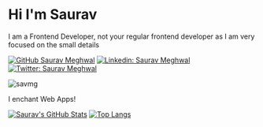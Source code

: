 # Hi I'm Saurav
<p>I am a Frontend Developer, not your regular frontend developer as I am very focused on the small details</p>

[![GitHub Saurav Meghwal](https://img.shields.io/github/followers/savmg?label=follow&style=social)](https://github.com/sauravmeghwal)
[![Linkedin: Saurav Meghwal](https://img.shields.io/badge/-Saurav%20Meghwal-blue?style=flat-square&logo=Linkedin&logoColor=white&link=https://www.linkedin.com/in/sauravrma/)](https://www.linkedin.com/in/sauravrma/)
[![Twitter: Saurav Meghwal](https://img.shields.io/twitter/follow/sauravmeghwal?style=social)](https://twitter.com/sauravmeghwal)
<p align="left"> <img src="https://komarev.com/ghpvc/?username=savmg&label=Profile%20views&color=0e75b6&style=flat" alt="savmg" /> </p>


I enchant Web Apps!

<!-- [![Saurav's GitHub Stats](https://github-readme-stats.vercel.app/api?username=sauravmeghwal&hide=issues&count_private=true&show_icons=true&theme=synthwave )](https://github.com/sauravmeghwal/github-readme-stats)
[![Top Langs](https://github-readme-stats.vercel.app/api/top-langs/?username=sauravmeghwal&layout=compact&theme=synthwave )](https://github.com/sauravmeghwal/github-readme-stats) -->

[![Saurav's GitHub Stats](https://github-readme-stats.vercel.app/api?username=savmg&hide=issues&count_private=true&show_icons=true&theme=shades-of-purple)](https://github.com/sauravmeghwal/github-readme-stats)
[![Top Langs](https://github-readme-stats.vercel.app/api/top-langs/?username=savmg&layout=compact&theme=shades-of-purple)](https://github.com/sauravmeghwal/github-readme-stats)
